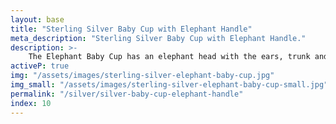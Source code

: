 ```yaml
---
layout: base
title: "Sterling Silver Baby Cup with Elephant Handle"
meta_description: "Sterling Silver Baby Cup with Elephant Handle."
description: >-
    The Elephant Baby Cup has an elephant head with the ears, trunk and tusks of a mature African elephant as the handle. Four feet and a tail complete this majestic animal. Meant to be used functionally, this baby cup is designed to evolve with the vagaries of a child's touch; each use presents an opportunity for the child to leave their personal imprint, transforming the polished silver surface into a bespoke version of the elephant's hide. As the child grows, so too will the history captured in the elephant's silver 'skin,' ensuring that the cup not only serves a functional purpose but also becomes a living chronicle of childhood moments.
activeP: true
img: "/assets/images/sterling-silver-elephant-baby-cup.jpg"
img_small: "/assets/images/sterling-silver-elephant-baby-cup-small.jpg"
permalink: "/silver/silver-baby-cup-elephant-handle"
index: 10
---
```

